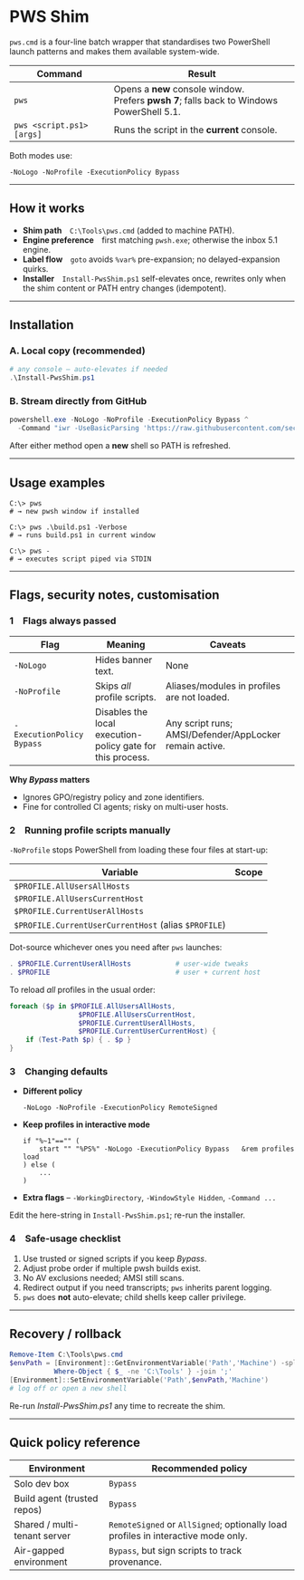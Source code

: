 # PWS Shim

`pws.cmd` is a four-line batch wrapper that standardises two PowerShell launch
patterns and makes them available system-wide.

| Command | Result |
|---------|--------|
| `pws` | Opens a **new** console window.<br>Prefers **pwsh 7**; falls back to Windows PowerShell 5.1. |
| `pws <script.ps1> [args]` | Runs the script in the **current** console. |

Both modes use:

```
-NoLogo -NoProfile -ExecutionPolicy Bypass
```

---

## How it works

* **Shim path** `C:\Tools\pws.cmd` (added to machine PATH).  
* **Engine preference** first matching `pwsh.exe`; otherwise the inbox 5.1 engine.  
* **Label flow** `goto` avoids `%var%` pre-expansion; no delayed-expansion quirks.  
* **Installer** `Install-PwsShim.ps1` self-elevates once, rewrites only when the
  shim content or PATH entry changes (idempotent).

---

## Installation

### A. Local copy (recommended)

```powershell
# any console – auto-elevates if needed
.\Install-PwsShim.ps1
```

### B. Stream directly from GitHub

```powershell
powershell.exe -NoLogo -NoProfile -ExecutionPolicy Bypass ^
  -Command "iwr -UseBasicParsing 'https://raw.githubusercontent.com/secwest/Install-PwsShim/refs/heads/main/Install-PwsShim.ps1' | iex"
```

After either method open a **new** shell so PATH is refreshed.

---

## Usage examples

```console
C:\> pws
# → new pwsh window if installed

C:\> pws .\build.ps1 -Verbose
# → runs build.ps1 in current window

C:\> pws -
# → executes script piped via STDIN
```

---

## Flags, security notes, customisation

### 1 Flags always passed

| Flag | Meaning | Caveats |
|------|---------|---------|
| `-NoLogo` | Hides banner text. | None |
| `-NoProfile` | Skips *all* profile scripts. | Aliases/modules in profiles are not loaded. |
| `-ExecutionPolicy Bypass` | Disables the local execution-policy gate for this process. | Any script runs; AMSI/Defender/AppLocker remain active. |

**Why *Bypass* matters**

* Ignores GPO/registry policy and zone identifiers.  
* Fine for controlled CI agents; risky on multi-user hosts.

### 2 Running profile scripts manually

`-NoProfile` stops PowerShell from loading these four files at start-up:

| Variable | Scope |
|----------|-------|
| `$PROFILE.AllUsersAllHosts` |
| `$PROFILE.AllUsersCurrentHost` |
| `$PROFILE.CurrentUserAllHosts` |
| `$PROFILE.CurrentUserCurrentHost` (alias `$PROFILE`) |

Dot-source whichever ones you need after `pws` launches:

```powershell
. $PROFILE.CurrentUserAllHosts           # user-wide tweaks
. $PROFILE                               # user + current host
```

To reload *all* profiles in the usual order:

```powershell
foreach ($p in $PROFILE.AllUsersAllHosts,
                 $PROFILE.AllUsersCurrentHost,
                 $PROFILE.CurrentUserAllHosts,
                 $PROFILE.CurrentUserCurrentHost) {
    if (Test-Path $p) { . $p }
}
```

### 3 Changing defaults

* **Different policy**

  ```batch
  -NoLogo -NoProfile -ExecutionPolicy RemoteSigned
  ```

* **Keep profiles in interactive mode**

  ```batch
  if "%~1"=="" (
      start "" "%PS%" -NoLogo -ExecutionPolicy Bypass   &rem profiles load
  ) else (
      ...
  )
  ```

* **Extra flags** – `-WorkingDirectory`, `-WindowStyle Hidden`, `-Command ...`

Edit the here-string in `Install-PwsShim.ps1`; re-run the installer.

### 4 Safe-usage checklist

1. Use trusted or signed scripts if you keep *Bypass*.  
2. Adjust probe order if multiple pwsh builds exist.  
3. No AV exclusions needed; AMSI still scans.  
4. Redirect output if you need transcripts; `pws` inherits parent logging.  
5. `pws` does **not** auto-elevate; child shells keep caller privilege.

---

## Recovery / rollback

```powershell
Remove-Item C:\Tools\pws.cmd
$envPath = [Environment]::GetEnvironmentVariable('Path','Machine') -split ';' |
           Where-Object { $_ -ne 'C:\Tools' } -join ';'
[Environment]::SetEnvironmentVariable('Path',$envPath,'Machine')
# log off or open a new shell
```

Re-run *Install-PwsShim.ps1* any time to recreate the shim.

---

## Quick policy reference

| Environment | Recommended policy |
|-------------|--------------------|
| Solo dev box | `Bypass` |
| Build agent (trusted repos) | `Bypass` |
| Shared / multi-tenant server | `RemoteSigned` or `AllSigned`; optionally load profiles in interactive mode only. |
| Air-gapped environment | `Bypass`, but sign scripts to track provenance. |

